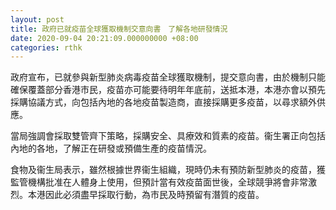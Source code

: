```yaml
---
layout: post
title: 政府已就疫苗全球獲取機制交意向書　了解各地研發情況
date: 2020-09-04 20:21:09.000000000 +08:00
categories: rthk
---
```


政府宣布，已就參與新型肺炎病毒疫苗全球獲取機制，提交意向書，由於機制只能確保覆蓋部分香港市民，疫苗亦可能要待明年年底前，送抵本港，本港亦會以預先採購協議方式，向包括內地的各地疫苗製造商，直接採購更多疫苗，以尋求額外供應。

當局強調會採取雙管齊下策略，採購安全、具療效和質素的疫苗。衞生署正向包括內地的各地，了解正在研發或預備生產的疫苗情況。

食物及衞生局表示，雖然根據世界衞生組織，現時仍未有預防新型肺炎的疫苗，獲監管機構批准在人體身上使用，但預計當有效疫苗面世後，全球競爭將會非常激烈。本港因此必須盡早採取行動，為市民及時預留有潛質的疫苗。
